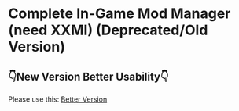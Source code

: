 # Complete In-Game Mod Manager (need XXMI) (Deprecated/Old Version)

## 👇New Version Better Usability👇
Please use this: [Better Version](https://github.com/Aglglg/No-Reload-Mod-Manager)
